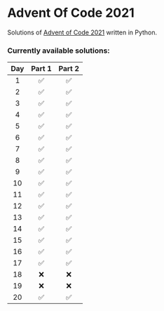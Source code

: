 # Advent Of Code 2021
Solutions of [Advent of Code 2021](https://adventofcode.com/2021) written in Python.

### Currently available solutions:

Day   | Part 1             | Part 2
:---: | :----------------: | :----------------:
1     | :white_check_mark: | :white_check_mark:
2     | :white_check_mark: | :white_check_mark:
3     | :white_check_mark: | :white_check_mark:
4     | :white_check_mark: | :white_check_mark:
5     | :white_check_mark: | :white_check_mark:
6     | :white_check_mark: | :white_check_mark:
7     | :white_check_mark: | :white_check_mark:
8     | :white_check_mark: | :white_check_mark:
9     | :white_check_mark: | :white_check_mark:
10    | :white_check_mark: | :white_check_mark:
11    | :white_check_mark: | :white_check_mark:
12    | :white_check_mark: | :white_check_mark:
13    | :white_check_mark: | :white_check_mark:
14    | :white_check_mark: | :white_check_mark:
15    | :white_check_mark: | :white_check_mark:
16    | :white_check_mark: | :white_check_mark:
17    | :white_check_mark: | :white_check_mark:
18    | :x:                | :x:
19    | :x:                | :x:
20    | :white_check_mark: | :white_check_mark:
